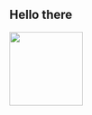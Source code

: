 ## Hello there 

<div>
<a href="https://github.com/seu-usuário-aqui">
<img loading="lazy" height="130em" src="https://github-readme-stats.vercel.app/api/top-langs/?username=Igorggwp&layout=compact&langs_count=7&theme=dracula"/>
</div>

<!--
**paolajulie/paolajulie** is a ✨ _special_ ✨ repository because its `README.md` (this file) appears on your GitHub profile.

Here are some ideas to get you started:

- 🔭 I’m currently working on ...
-  ...
- 👯 I’m looking to collaborate on ...
- 🤔 I’m looking for help with ...
- 💬 Ask me about ...
- 📫 How to reach me: ...
- 😄 Pronouns: ...
- ⚡ Fun fact: ...
-->
